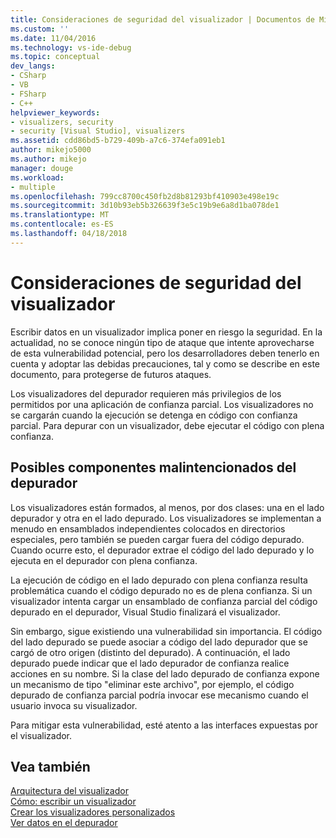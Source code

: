 ```yaml
---
title: Consideraciones de seguridad del visualizador | Documentos de Microsoft
ms.custom: ''
ms.date: 11/04/2016
ms.technology: vs-ide-debug
ms.topic: conceptual
dev_langs:
- CSharp
- VB
- FSharp
- C++
helpviewer_keywords:
- visualizers, security
- security [Visual Studio], visualizers
ms.assetid: cdd86bd5-b729-409b-a7c6-374efa091eb1
author: mikejo5000
ms.author: mikejo
manager: douge
ms.workload:
- multiple
ms.openlocfilehash: 799cc8700c450fb2d8b81293bf410903e498e19c
ms.sourcegitcommit: 3d10b93eb5b326639f3e5c19b9e6a8d1ba078de1
ms.translationtype: MT
ms.contentlocale: es-ES
ms.lasthandoff: 04/18/2018
---
```

# <a name="visualizer-security-considerations"></a>Consideraciones de seguridad del visualizador
Escribir datos en un visualizador implica poner en riesgo la seguridad. En la actualidad, no se conoce ningún tipo de ataque que intente aprovecharse de esta vulnerabilidad potencial, pero los desarrolladores deben tenerlo en cuenta y adoptar las debidas precauciones, tal y como se describe en este documento, para protegerse de futuros ataques.  
  
 Los visualizadores del depurador requieren más privilegios de los permitidos por una aplicación de confianza parcial. Los visualizadores no se cargarán cuando la ejecución se detenga en código con confianza parcial. Para depurar con un visualizador, debe ejecutar el código con plena confianza.  
  
## <a name="possible-malicious-debuggee-component"></a>Posibles componentes malintencionados del depurador  
 Los visualizadores están formados, al menos, por dos clases: una en el lado depurador y otra en el lado depurado. Los visualizadores se implementan a menudo en ensamblados independientes colocados en directorios especiales, pero también se pueden cargar fuera del código depurado. Cuando ocurre esto, el depurador extrae el código del lado depurado y lo ejecuta en el depurador con plena confianza.  
  
 La ejecución de código en el lado depurado con plena confianza resulta problemática cuando el código depurado no es de plena confianza. Si un visualizador intenta cargar un ensamblado de confianza parcial del código depurado en el depurador, Visual Studio finalizará el visualizador.  
  
 Sin embargo, sigue existiendo una vulnerabilidad sin importancia. El código del lado depurado se puede asociar a código del lado depurador que se cargó de otro origen (distinto del depurado). A continuación, el lado depurado puede indicar que el lado depurador de confianza realice acciones en su nombre. Si la clase del lado depurado de confianza expone un mecanismo de tipo "eliminar este archivo", por ejemplo, el código depurado de confianza parcial podría invocar ese mecanismo cuando el usuario invoca su visualizador.  
  
 Para mitigar esta vulnerabilidad, esté atento a las interfaces expuestas por el visualizador.  
  
## <a name="see-also"></a>Vea también  
 [Arquitectura del visualizador](../debugger/visualizer-architecture.md)   
 [Cómo: escribir un visualizador](../debugger/how-to-write-a-visualizer.md)   
 [Crear los visualizadores personalizados](../debugger/create-custom-visualizers-of-data.md)   
 [Ver datos en el depurador](../debugger/viewing-data-in-the-debugger.md)